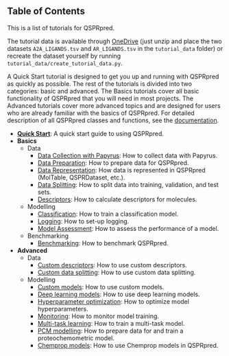 ## Table of Contents

This is a list of tutorials for QSPRpred.

The tutorial data is available
through [OneDrive](https://1drv.ms/u/s!AtzWqu0inkjX3QRxXOkTFNv7IV7u?e=PPj0O2) (just
unzip and place the two datasets `A2A_LIGANDS.tsv` and `AR_LIGANDS.tsv` in
the `tutorial_data` folder) or recreate the dataset yourself by
running `tutorial_data/create_tutorial_data.py`.

A Quick Start tutorial is designed to get you up and running with QSPRpred as quickly as
possible.
The rest of the tutorials is divided into two categories: basic and advanced.
The Basics tutorials cover all basic functionality of QSPRpred that you will need in
most projects. The Advanced tutorials cover more advanced topics and are designed for
users who are already familiar with the basics of QSPRpred.
For detailed description of all QSPRpred classes and functions, see
the [documentation](https://cddleiden.github.io/QSPRpred/docs/).

- **[Quick Start](quick_start.ipynb)**: A quick start guide to using QSPRpred.
- **Basics**
    - Data
        - [Data Collection with Papyrus](basics/data/data_collection_with_papyrus.ipynb):
          How to collect data with Papyrus.
        - [Data Preparation](basics/data/data_preparation.ipynb): How to prepare data
          for QSPRpred.
        - [Data Representation](basics/data/data_representation.ipynb): How data is
          represented in QSPRpred (MolTable, QSPRDataset, etc.).
        - [Data Splitting](basics/data/data_splitting.ipynb): How to split data into
          training, validation, and test sets.
        - [Descriptors](basics/data/descriptors.ipynb): How to calculate descriptors for
          molecules.
    - Modelling
        - [Classification](basics/modelling/classification.ipynb): How to train a
          classification model.
        - [Logging](basics/modelling/logging.ipynb): How to set-up logging.
        - [Model Assessment](basics/modelling/model_assessment.ipynb): How to assess the
          performance of a model.
    - Benchmarking
        - [Benchmarking](basics/benchmarking/benchmarking.ipynb): How to benchmark
          QSPRpred.
- **Advanced**
    - Data
        - [Custom descriptors](advanced/data/custom_descriptors.ipynb): How to use
          custom descriptors.
        - [Custom data splitting](advanced/data/custom_splitting.ipynb): How to use
          custom data splitting.
    - Modelling
        - [Custom models](advanced/modelling/custom_models.ipynb): How to use custom
          models.
        - [Deep learning models](advanced/modelling/deep_learning_models.ipynb): How to
          use deep learning models.
        - [Hyperparameter optimization](advanced/modelling/hyperparameter_optimization.ipynb):
          How to optimize model hyperparameters.
        - [Monitoring](advanced/modelling/monitoring.ipynb): How to monitor model
          training.
        - [Multi-task learning](advanced/modelling/multi_task_modelling.ipynb): How to
          train a multi-task model.
        - [PCM modelling](advanced/modelling/PCM_modelling.ipynb): How to prepare data
          for and train a proteochemometric model.
        - [Chemprop models](advanced/modelling/chemprop_models.ipynb): How to use
          Chemprop models in QSPRpred.